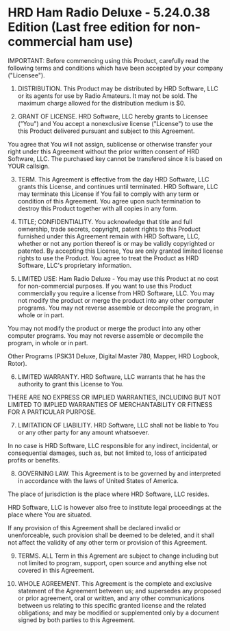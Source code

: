 # HRD Ham Radio Deluxe - 5.24.0.38 Edition (Last free edition for non-commercial ham use)

IMPORTANT: Before commencing using this Product, carefully read the following terms and conditions which have been accepted by your company ("Licensee").

1. DISTRIBUTION. This Product may be distributed by HRD Software, LLC or its agents for use by Radio Amateurs. It may not be sold. The maximum charge allowed for the distribution medium is $0. 

2. GRANT OF LICENSE. HRD Software, LLC hereby grants to Licensee ("You") and You accept a nonexclusive license ("License") to use the this Product delivered pursuant and subject to this Agreement.

You agree that You will not assign, sublicense or otherwise transfer your right under this Agreement without the prior written consent of HRD Software, LLC. The purchased key cannot be transfered since it is based on YOUR callsign.

3. TERM. This Agreement is effective from the day HRD Software, LLC grants this License, and continues until terminated. HRD Software, LLC may terminate this License if You fail to comply with any term or condition of this Agreement. You agree upon such termination to destroy this Product together with all copies in any form.

4. TITLE; CONFIDENTIALITY. You acknowledge that title and full ownership, trade secrets, copyright, patent rights to this Product furnished under this Agreement remain with HRD Software, LLC, whether or not any portion thereof is or may be validly copyrighted or patented. By accepting this License, You are only granted limited license rights to use the Product. You agree to treat the Product as HRD Software, LLC's proprietary information.

5. LIMITED USE: Ham Radio Deluxe - You may use this Product at no cost for non-commercial purposes. If you want to use this Product commercially you require a license from HRD Software, LLC. You may not modify the product or merge the product into any other computer programs. You may not reverse assemble or decompile the program, in whole or in part.

You may not modify the product or merge the product into any other computer programs. You may not reverse assemble or decompile the program, in whole or in part.

Other Programs (PSK31 Deluxe, Digital Master 780, Mapper, HRD Logbook, Rotor).

6. LIMITED WARRANTY. HRD Software, LLC warrants that he has the authority to grant this License to You.

THERE ARE NO EXPRESS OR IMPLIED WARRANTIES, INCLUDING BUT NOT LIMITED TO IMPLIED WARRANTIES OF MERCHANTABILITY OR FITNESS FOR A PARTICULAR PURPOSE.

7. LIMITATION OF LIABILITY. HRD Software, LLC shall not be liable to You or any other party for any amount whatsoever.

In no case is HRD Software, LLC responsible for any indirect, incidental, or consequential damages, such as, but not limited to, loss of anticipated profits or benefits.

8. GOVERNING LAW. This Agreement is to be governed by and interpreted in accordance with the laws of United States of America.

The place of jurisdiction is the place where HRD Software, LLC resides.

HRD Software, LLC is however also free to institute legal proceedings at the place where You are situated.

If any provision of this Agreement shall be declared invalid or unenforceable, such provision shall be deemed to be deleted, and it shall not affect the validity of any other term or provision of this Agreement.

9. TERMS.  ALL Term in this Agrement are subject to change including but not limited to program, support, open source and anything else not covered in this Agreement.

10. WHOLE AGREEMENT. This Agreement is the complete and exclusive statement of the Agreement between us; and supersedes any proposed or prior agreement, oral or written, and any other communications between us relating to this specific granted license and the related obligations; and may be modified or supplemented only by a document signed by both parties to this Agreement.
